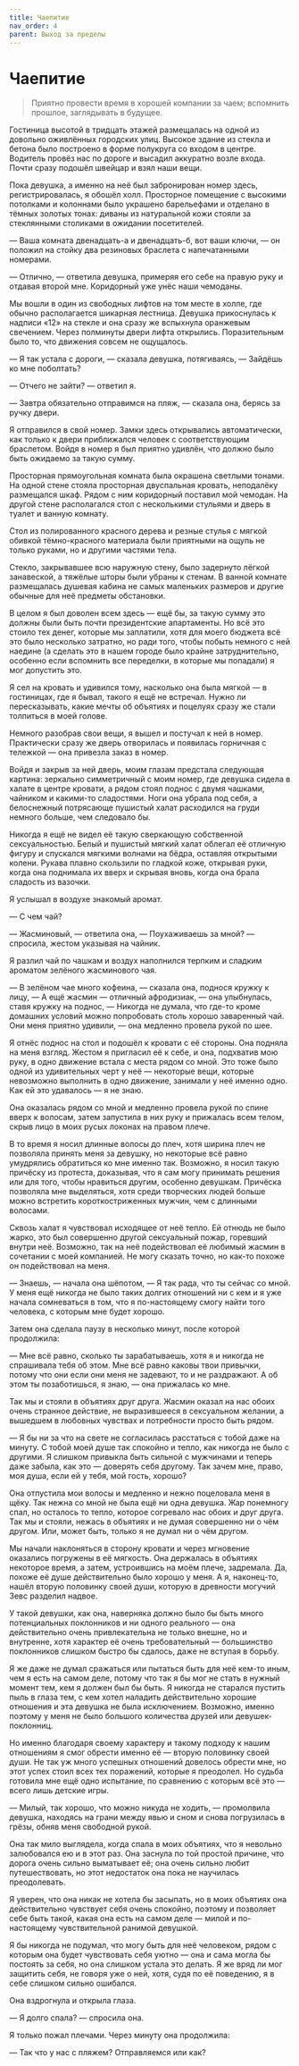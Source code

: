 ```yaml
---
title: Чаепитие
nav_order: 4
parent: Выход за пределы
---
```


# Чаепитие

> Приятно провести время в хорошей компании за чаем; вспомнить
> прошлое, заглядывать в будущее.


Гостиница высотой в тридцать этажей размещалась на одной из довольно
оживлённых городских улиц.  Высокое здание из стекла и бетона было
построено в форме полукруга со входом в центре.  Водитель провёз нас
по дороге и высадил аккуратно возле входа.  Почти сразу подошёл
швейцар и взял наши вещи.

Пока девушка, а именно на неё был забронирован номер здесь,
регистрировалась, я обошёл холл.  Просторное помещение с высокими
потолками и колоннами было украшено барельефами и отделано в тёмных
золотых тонах: диваны из натуральной кожи стояли за стеклянными
столиками в ожидании посетителей.

— Ваша комната двенадцать-а и двенадцать-б, вот ваши ключи, — он
положил на стойку два резиновых браслета с напечатанными номерами.

— Отлично, — ответила девушка, примеряя его себе на правую руку
и отдавая второй мне.  Коридорный уже унёс наши чемоданы.

Мы вошли в один из свободных лифтов на том месте в холле, где обычно
располагается шикарная лестница.  Девушка прикоснулась к надписи
«12» на стекле и она сразу же вспыхнула оранжевым свечением.  Через
полминуты двери лифта открылись.  Поразительным было то, что движения
совсем не ощущалось.

— Я так устала с дороги, — сказала девушка, потягиваясь, —
Зайдёшь ко мне поболтать?

— Отчего не зайти? — ответил я.

— Завтра обязательно отправимся на пляж, — сказала она, берясь за
ручку двери.

Я отправился в свой номер.  Замки здесь открывались автоматически, как
только к двери приближался человек с соответствующим браслетом.  Войдя
в номер я был приятно удивлён, что должно было быть ожидаемо за
такую сумму.

Просторная прямоугольная комната была окрашена светлыми тонами.  На
одной стене стояла просторная двуспальная кровать, неподалёку
размещался шкаф.  Рядом с ним коридорный поставил мой чемодан.  На
другой стене располагался стол с несколькими стульями и дверь в туалет
и ванную комнату.

Стол из полированного красного дерева и резные стулья с мягкой обивкой
тёмно-красного материала были приятными на ощупь не только руками, но
и другими частями тела.

Стекло, закрывавшее всю наружную стену, было задернуто лёгкой
занавеской, а тяжёлые шторы были убраны к стенам. В ванной комнате
размещалась душевая кабина не самых маленьких размеров и другие
обычные для неё предметы обстановки.

В целом я был доволен всем здесь — ещё бы, за такую сумму это должны
были быть почти президентские апартаменты.  Но всё это стоило тех
денег, которые мы заплатили, хотя для моего бюджета всё это было
несколько затратно, но ради того, чтобы побыть немного с ней наедине
(а сделать это в нашем городе было крайне затруднительно, особенно
если вспомнить все переделки, в которые мы попадали) я мог
допустить это.

Я сел на кровать и удивился тому, насколько она была мягкой —
в гостиницах, где я бывал, такого я ещё не встречал.  Нужно ли
пересказывать, какие мечты об объятиях и поцелуях сразу же стали
толпиться в моей голове.

Немного разобрав свои вещи, я вышел и постучал к ней в номер.
Практически сразу же дверь отворилась и появилась горничная
с тележкой — она привезла заказ в номер.

Войдя и закрыв за ней дверь, моим глазам предстала следующая картина:
зеркально симметричный с моим номер, где девушка сидела в халате
в центре кровати, а рядом стоял поднос с двумя чашками, чайником
и какими-то сладостями.  Ноги она убрала под себя, а белоснежный
потрясающе пушистый халат расходился на груди немного больше, чем
следовало бы.

Никогда я ещё не видел её такую сверкающую собственной сексуальностью.
Белый и пушистый мягкий халат облегал её отличную фигуру и спускался
мягкими волнами на бёдра, оставляя открытыми колени.  Рукава плавно
скользили по гладкой коже, открывая руки, когда она поднимала их вверх
и скрывая вновь, когда она брала сладость из вазочки.

Я услышал в воздухе знакомый аромат.

— С чем чай?

— Жасминовый, — ответила она, — Поухаживаешь за мной? —
спросила, жестом указывая на чайник.

Я разлил чай по чашкам и воздух наполнился терпким и сладким ароматом
зелёного жасминового чая.

— В зелёном чае много кофеина, — сказала она, поднося кружку
к лицу, — А ещё жасмин — отличный афродизиак, — она улыбнулась,
ставя кружку на поднос, — Никогда не думала, что где-то кроме
домашних условий можно попробовать столь хорошо заваренный чай.  Они
меня приятно удивили, — она медленно провела рукой по шее.

Я отнёс поднос на стол и подошёл к кровати с её стороны.  Она подняла
на меня взгляд.  Жестом я пригласил её к себе, и она, подхватив мою
руку, в одно движение встала с места рядом со мной.  Это тоже было
одной из удивительных черт у неё — некоторые вещи, которые
невозможно выполнить в одно движение, занимали у неё именно одно.  Как
ей это удавалось — я не знаю.

Она оказалась рядом со мной и медленно провела рукой по спине вверх
к волосам, затем запустила в них руку и прижалась всем телом, скрыв
лицо в моих русых локонах на правом плече.

В то время я носил длинные волосы до плеч, хотя ширина плеч
не позволяла принять меня за девушку, но некоторые всё равно
умудрялись обратиться ко мне именно так.  Возможно, я носил такую
причёску из протеста, доказывая, что я сам могу принимать решения или
для того, чтобы нравиться другим, особенно девушкам.  Причёска
позволяла мне выделяться, хотя среди творческих людей больше можно
встретить короткостриженных мужчин, чем с длинными волосами.

Сквозь халат я чувствовал исходящее от неё тепло.  Ей отнюдь не было
жарко, это был совершенно другой сексуальный пожар, горевший внутри
неё.  Возможно, так на неё подействовал её любимый жасмин в сочетании
с моей компанией.  Не могу сказать точно, но как-то похоже он
подействовал на меня.

— Знаешь, — начала она шёпотом, — Я так рада, что ты сейчас со
мной.  У меня ещё никогда не было таких долгих отношений ни с кем
и я уже начала сомневаться в том, что я по-настоящему смогу найти того
человека, с которым мне будет хорошо.

Затем она сделала паузу в несколько минут, после которой продолжила:

— Мне всё равно, сколько ты зарабатываешь, хотя я и никогда
не спрашивала тебя об этом.  Мне всё равно каковы твои привычки,
потому что они если они меня не задевают, то и не раздражают.  А об
этом ты позаботишься, я знаю, — она прижалась ко мне.

Так мы и стояли в объятиях друг друга.  Жасмин оказал на нас обоих
очень странное действие, не выразившееся в сексуальном желании,
а вышедшем в любовных чувствах и потребности просто быть рядом.

— Я бы ни за что на свете не согласилась расстаться с тобой даже на
минуту.  С тобой моей душе так спокойно и тепло, как никогда не было
с другими.  Я слишком привыкла быть сильной с мужчинами и теперь даже
забыла, как это — доверять себя другому.  Так зачем мне, право, моя
душа, если ей у тебя, мой гость, хорошо?

Она отпустила мои волосы и медленно и нежно поцеловала меня в щёку.
Так нежна со мной не была ещё ни одна девушка.  Жар понемногу спал, но
осталось то тепло, которое согревало нас обоих и друг друга.  Так мы
и стояли, нежась в объятиях и не думая совершенно ни о чём другом.
Или, может быть, только я не думал ни о чём другом.

Мы начали наклоняться в сторону кровати и через мгновение оказались
погружены в её мягкость.  Она держалась в объятиях некоторое время,
а затем, устроившись на моём плече, задремала.  Да, похоже её душе
действительно было хорошо у меня.  А я, наконец-то, нашёл вторую
половинку своей души, которую в древности могучий Зевс
разделил надвое.

У такой девушки, как она, наверняка должно было бы быть много
потенциальных поклонников и ни одного реального — она действительно
очень привлекательна не только внешне, но и внутренне, хотя характер
её очень требовательный — большинство поклонников слишком быстро бы
сдалось, даже не вступая в борьбу.

Я же даже не думал сражаться или пытаться быть для неё кем-то иным,
чем я есть на самом деле, потому что так я бы мог не стать в нужный
момент тем, кем я должен был бы быть.  Я никогда не старался пустить
пыль в глаза тем, с кем хотел наладить действительно хорошие отношения
и эта девушка не была исключением.  Возможно, именно поэтому у меня
не было большого количества друзей или девушек-поклонниц.

Но именно благодаря своему характеру и такому подходу к нашим
отношениям я смог обрести именно её — вторую половинку своей души.
Не так уж много успешных отношений довелось обрести мне, но этот успех
стоил всех тех поражений, которые я преодолел.  Но судьба готовила мне
ещё одно испытание, по сравнению с которым всё это — всего лишь
детские игры.

— Милый, так хорошо, что можно никуда не ходить, — промолвила
девушка, находясь на грани между явью и сном и снова погрузилась
в грёзы, обняв меня свободной рукой.

Она так мило выглядела, когда спала в моих объятиях, что я невольно
залюбовался ею и в этот раз.  Она заснула по той простой причине, что
дорога очень сильно выматывает её; она очень сильно любит
путешествовать, но этот недостаток она пока не научилась преодолевать.

Я уверен, что она никак не хотела бы засыпать, но в моих объятиях она
действительно чувствует себя очень спокойно, поэтому и позволяет себе
быть такой, какая она есть на самом деле — милой и по-настоящему
чувствительной ранимой девушкой.

Я бы никогда не подумал, что могу быть для неё человеком, рядом
с которым она будет чувствовать себя уютно — она и сама могла бы
постоять за себя, но она слишком устала это делать.  Я же вряд ли мог
защитить себя, не говоря уже о ней, хотя, судя по её поведению, я в
себе слишком сильно ошибался.

Она вздрогнула и открыла глаза.

— Я долго спала? — спросила она.

Я только пожал плечами.  Через минуту она продолжила:

— Так что у нас с пляжем?  Отправляемся или как?

